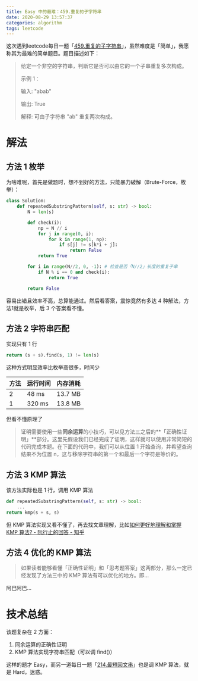 ```yaml
---
title: Easy 中的最难：459.重复的子字符串
date: 2020-08-29 13:57:37
categories: algorithm
tags: leetcode
---
```


这次遇到leetcode每日一题「[459.重复的子字符串](https://leetcode-cn.com/problems/repeated-substring-pattern/)」，虽然难度是「简单」，我愿称其为最难的简单题目。题目描述如下：

>给定一个非空的字符串，判断它是否可以由它的一个子串重复多次构成。
>
>示例 1：
>
>输入: "abab"
>
>输出: True
>
>解释: 可由子字符串 "ab" 重复两次构成。

<!--more-->

# 解法

## 方法 1 枚举

为啥难呢，首先是做题时，想不到好的方法，只能暴力破解（Brute-Force，枚举）：

```python
class Solution:
    def repeatedSubstringPattern(self, s: str) -> bool:
        N = len(s)

        def check(i):
            np = N // i
            for j in range(0, i):
                for k in range(1, np):
                    if s[j] != s[k*i + j]:
                        return False
            return True

        for i in range(N//2, 0, -1): # 检查是否「N//2」长度的重复子串
            if N % i == 0 and check(i):
                return True

        return False
```

容易出错且效率不高，总算能通过。然后看答案，震惊竟然有多达 4 种解法，方法1就是枚举，后 3 个答案看不懂。

## 方法 2 字符串匹配

实现只有 1 行

```python
return (s + s).find(s, 1) != len(s)
```

这种方式明显效率比枚举高很多，时间少

| 方法 | 运行时间 | 内存消耗 |
| :--- | :------- | :------- |
| 2    | 48 ms    | 13.7 MB  |
| 1    | 320 ms   | 13.8 MB  |

但看不懂原理了

>证明需要使用一些**同余运算**的小技巧，可以见方法三之后的**「正确性证明」**部分。这里先假设我们已经完成了证明，这样就可以使用非常简短的代码完成本题。在下面的代码中，我们可以从位置 1 开始查询，并希望查询结果不为位置 n，这与移除字符串的第一个和最后一个字符是等价的。

## 方法 3 KMP 算法

该方法实际也是 1 行，调用 KMP 算法

```python
def repeatedSubstringPattern(self, s: str) -> bool:
	...
return kmp(s + s, s)
```

但 KMP 算法实现又看不懂了，再去找文章理解，比如[如何更好地理解和掌握 KMP 算法? - 阮行止的回答 - 知乎](https://www.zhihu.com/question/21923021/answer/1032665486) 

## 方法 4 优化的 KMP 算法

> 如果读者能够看懂「正确性证明」和「思考题答案」这两部分，那么一定已经发现了方法三中的 KMP 算法有可以优化的地方。即...

阿巴阿巴...

# 技术总结

该题复杂在 2 方面：

1. 同余运算的正确性证明
2. KMP 算法实现字符串匹配（可以调 find()）

这样的题才 Easy，而另一道每日一题「[214.最短回文串](https://leetcode-cn.com/problems/shortest-palindrome/)」也是调 KMP 算法，就是 Hard，迷惑。

